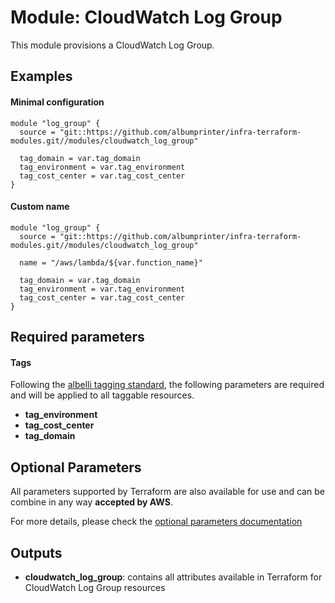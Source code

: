 # Module: CloudWatch Log Group

This module provisions a CloudWatch Log Group.

## Examples 

#### Minimal configuration
```
module "log_group" {
  source = "git::https://github.com/albumprinter/infra-terraform-modules.git//modules/cloudwatch_log_group"

  tag_domain = var.tag_domain
  tag_environment = var.tag_environment
  tag_cost_center = var.tag_cost_center
}
```

#### Custom name
```
module "log_group" {
  source = "git::https://github.com/albumprinter/infra-terraform-modules.git//modules/cloudwatch_log_group"

  name = "/aws/lambda/${var.function_name}"

  tag_domain = var.tag_domain
  tag_environment = var.tag_environment
  tag_cost_center = var.tag_cost_center
}
```

## Required parameters

#### Tags
Following the [albelli tagging standard](https://wiki.albelli.net/wiki/Albelli_AWS_Tagging_standards), the following parameters are required and will be applied to all taggable resources.

* **tag_environment**
* **tag_cost_center**
* **tag_domain**

## Optional Parameters

All parameters supported by Terraform are also available for use and can be combine in any way **accepted by AWS**.

For more details, please check the [optional parameters documentation](docs/optional_parameters.md)

## Outputs

* **cloudwatch_log_group**: contains all attributes available in Terraform for CloudWatch Log Group resources

